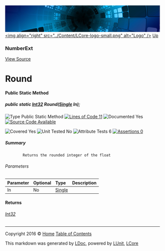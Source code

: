 ![](../Content/LCore-banner-small.png "")
[&lt;img align=&quot;right&quot; src=&quot;../Content/LCore-logo-small.png&quot; alt=&quot;Logo&quot; /&gt;](../../README.md)
[Up](NumberExt.md)

### NumberExt
[View Source](../Extensions/Value%20Types/NumberExt.cs)

# Round

#### Public Static Method

##### public static <a href="https://msdn.microsoft.com/en-us/library/system.int32.aspx" alt="">Int32</a> Round(<a href="https://msdn.microsoft.com/en-us/library/system.single.aspx" alt="">Single</a> In);

![Type Public Static Method](http://b.repl.ca/v1/Type-Public%20Static%20Method-blue.png "") [![Lines of Code 11](http://b.repl.ca/v1/Lines%20of%20Code-11-blue.png "")](../Extensions/Value%20Types/NumberExt.cs#L1045)    ![Documented Yes](http://b.repl.ca/v1/Documented-Yes-brightgreen.png "") [![Source Code Available](http://b.repl.ca/v1/Source%20Code-Available-brightgreen.png "")](../Extensions/Value%20Types/NumberExt.cs#L1045)

![Covered Yes](http://b.repl.ca/v1/Covered-Yes-brightgreen.png "") ![Unit Tested No](http://b.repl.ca/v1/Unit%20Tested-No-lightgrey.png "") ![Attribute Tests 6](http://b.repl.ca/v1/Attribute%20Tests-6-brightgreen.png "") [![Assertions 0](http://b.repl.ca/v1/Assertions-0-lightgrey.png "")](../Extensions/Value%20Types/NumberExt.cs)

##### Summary

            Returns the rounded integer of the float 

###### Parameters

Parameter | Optional | Type | Description
:---  | :---  | :---  | :--- 
In | No | [Single](https://msdn.microsoft.com/en-us/library/system.single.aspx) | 


#### Returns

###### [Int32](https://msdn.microsoft.com/en-us/library/system.int32.aspx)



---

Copyright 2016 &copy; [Home](../../README.md) [Table of Contents](../../TableOfContents.md)

This markdown was generated by [LDoc](https://github.com/CodeSingularity/LDoc), powered by [LUnit](https://github.com/CodeSingularity/LUnit), [LCore](https://github.com/CodeSingularity/LCore)
